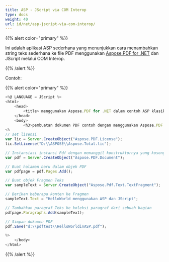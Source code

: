 ```yaml
---
title: ASP - JScript via COM Interop
type: docs
weight: 40
url: id/net/asp-jscript-via-com-interop/
---
```

{{% alert color="primary" %}}

Ini adalah aplikasi ASP sederhana yang menunjukkan cara menambahkan string teks sederhana ke file PDF menggunakan [Aspose.PDF for .NET](/pdf/net/) dan JScript melalui COM Interop.

{{% /alert %}}

Contoh:

{{% alert color="primary" %}}

```javascript
<%@ LANGUAGE = JScript %>
<html>
    <head>
        <title> menggunakan Aspose.PDF for .NET dalam contoh ASP klasik</title>
    </head>
    <body>
        <h3>pembuatan dokumen PDF contoh dengan menggunakan Aspose.PDF for .NET dengan ASP klasik dan JScript</h3>
<%
// set lisensi
var lic = Server.CreateObject("Aspose.PDF.License");
lic.SetLicense("D:\\ASPOSE\\Aspose.Total.lic");

// Instansiasi instansi Pdf dengan memanggil konstruktornya yang kosong
var pdf = Server.CreateObject("Aspose.PDF.Document");

// Buat halaman baru dalam objek PDF
var pdfpage = pdf.Pages.Add();

// Buat objek Fragmen Teks
var sampleText = Server.CreateObject("Aspose.Pdf.Text.TextFragment");

// Berikan beberapa konten ke Fragmen
sampleText.Text = "HelloWorld menggunakan ASP dan JScript";

// Tambahkan paragraf Teks ke koleksi paragraf dari sebuah bagian
pdfpage.Paragraphs.Add(sampleText);

// Simpan dokumen PDF
pdf.Save("d:\\pdftest\\HelloWorldinASP.pdf");

%>
    </body>
</html>
```
{{% /alert %}}
